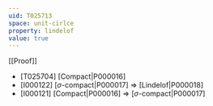 ```yaml
---
uid: T025713
space: unit-cirlce
property: lindelof
value: true
---
```

[[Proof]]

* [T025704] [Compact|P000016]
* [I000122] [$\sigma$-compact|P000017] => [Lindelof|P000018]
* [I000121] [Compact|P000016] => [$\sigma$-compact|P000017]

